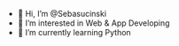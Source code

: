 - 👋 Hi, I’m @Sebasucinski
- 👀 I’m interested in Web & App Developing
- 🌱 I’m currently learning Python 
<!---
Sebasucinski/Sebasucinski is a ✨ special ✨ repository because its `README.md` (this file) appears on your GitHub profile.
You can click the Preview link to take a look at your changes.
--->
